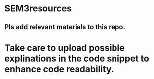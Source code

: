 # SEM3resources

## Pls add relevant materials to this repo.
# Take care to upload possible explinations in the code snippet to enhance code readability.

